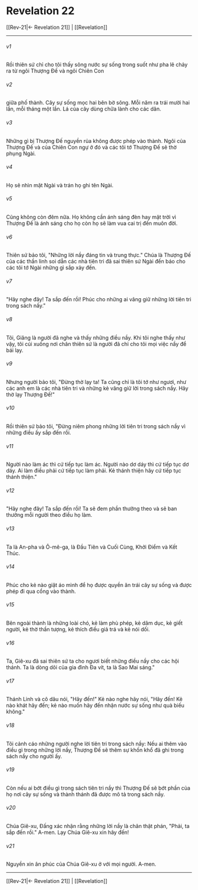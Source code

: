 # Revelation 22

[[Rev-21|← Revelation 21]] | [[Revelation]]
***



###### v1 
Rồi thiên sứ chỉ cho tôi thấy sông nước sự sống trong suốt như pha lê chảy ra từ ngôi Thượng Đế và ngôi Chiên Con 

###### v2 
giữa phố thành. Cây sự sống mọc hai bên bờ sông. Mỗi năm ra trái mười hai lần, mỗi tháng một lần. Lá của cây dùng chữa lành cho các dân. 

###### v3 
Những gì bị Thượng Đế nguyền rủa không được phép vào thành. Ngôi của Thượng Đế và của Chiên Con ngự ở đó và các tôi tớ Thượng Đế sẽ thờ phụng Ngài. 

###### v4 
Họ sẽ nhìn mặt Ngài và trán họ ghi tên Ngài. 

###### v5 
Cũng không còn đêm nữa. Họ không cần ánh sáng đèn hay mặt trời vì Thượng Đế là ánh sáng cho họ còn họ sẽ làm vua cai trị đến muôn đời. 

###### v6 
Thiên sứ bảo tôi, "Những lời nầy đáng tin và trung thực." Chúa là Thượng Đế của các thần linh soi dẫn các nhà tiên tri đã sai thiên sứ Ngài đến báo cho các tôi tớ Ngài những gì sắp xảy đến. 

###### v7 
"Hãy nghe đây! Ta sắp đến rồi! Phúc cho những ai vâng giữ những lời tiên tri trong sách nầy." 

###### v8 
Tôi, Giăng là người đã nghe và thấy những điều nầy. Khi tôi nghe thấy như vậy, tôi cúi xuống nơi chân thiên sứ là người đã chỉ cho tôi mọi việc nầy để bái lạy. 

###### v9 
Nhưng người bảo tôi, "Đừng thờ lạy ta! Ta cũng chỉ là tôi tớ như ngươi, như các anh em là các nhà tiên tri và những kẻ vâng giữ lời trong sách nầy. Hãy thờ lạy Thượng Đế!" 

###### v10 
Rồi thiên sứ bảo tôi, "Đừng niêm phong những lời tiên tri trong sách nầy vì những điều ấy sắp đến rồi. 

###### v11 
Người nào làm ác thì cứ tiếp tục làm ác. Người nào dơ dáy thì cứ tiếp tục dơ dáy. Ai làm điều phải cứ tiếp tục làm phải. Kẻ thánh thiện hãy cứ tiếp tục thánh thiện." 

###### v12 
"Hãy nghe đây! Ta sắp đến rồi! Ta sẽ đem phần thưởng theo và sẽ ban thưởng mỗi người theo điều họ làm. 

###### v13 
Ta là An-pha và Ô-mê-ga, là Đầu Tiên và Cuối Cùng, Khởi Điểm và Kết Thúc. 

###### v14 
Phúc cho kẻ nào giặt áo mình để họ được quyền ăn trái cây sự sống và được phép đi qua cổng vào thành. 

###### v15 
Bên ngoài thành là những loài chó, kẻ làm phù phép, kẻ dâm dục, kẻ giết người, kẻ thờ thần tượng, kẻ thích điều giả trá và kẻ nói dối. 

###### v16 
Ta, Giê-xu đã sai thiên sứ ta cho ngươi biết những điều nầy cho các hội thánh. Ta là dòng dõi của gia đình Đa vít, ta là Sao Mai sáng." 

###### v17 
Thánh Linh và cô dâu nói, "Hãy đến!" Kẻ nào nghe hãy nói, "Hãy đến! Kẻ nào khát hãy đến; kẻ nào muốn hãy đến nhận nước sự sống như quà biếu không." 

###### v18 
Tôi cảnh cáo những người nghe lời tiên tri trong sách nầy: Nếu ai thêm vào điều gì trong những lời nầy, Thượng Đế sẽ thêm sự khốn khổ đã ghi trong sách nầy cho người ấy. 

###### v19 
Còn nếu ai bớt điều gì trong sách tiên tri nầy thì Thượng Đế sẽ bớt phần của họ nơi cây sự sống và thành thánh đã được mô tả trong sách nầy. 

###### v20 
Chúa Giê-xu, Đấng xác nhận rằng những lời nầy là chân thật phán, "Phải, ta sắp đến rồi." A-men. Lạy Chúa Giê-xu xin hãy đến! 

###### v21 
Nguyền xin ân phúc của Chúa Giê-xu ở với mọi người. A-men.

***
[[Rev-21|← Revelation 21]] | [[Revelation]]
